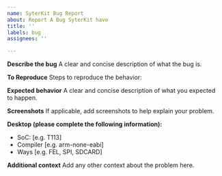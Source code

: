 ```yaml
---
name: SyterKit Bug Report
about: Report A Bug SyterKit have
title: ''
labels: bug
assignees: ''

---
```


**Describe the bug**
A clear and concise description of what the bug is.

**To Reproduce**
Steps to reproduce the behavior:

**Expected behavior**
A clear and concise description of what you expected to happen.

**Screenshots**
If applicable, add screenshots to help explain your problem.

**Desktop (please complete the following information):**
 - SoC: [e.g. T113]
 - Compiler [e.g. arm-none-eabi]
 - Ways [e.g. FEL, SPI, SDCARD]

**Additional context**
Add any other context about the problem here.
